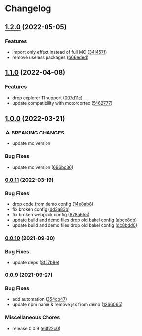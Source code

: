 # Changelog

## [1.2.0](https://github.com/donkeyclip/motorcortex-svgdraw/compare/v1.1.0...v1.2.0) (2022-05-05)


### Features

* import only effect instead of full MC ([341457f](https://github.com/donkeyclip/motorcortex-svgdraw/commit/341457f746f0f3ade55f31377e05cb1db1adae02))
* remove useless packages ([b66eded](https://github.com/donkeyclip/motorcortex-svgdraw/commit/b66eded72473ed95ad6852cd17aefdcbc933d6f8))

## [1.1.0](https://github.com/donkeyclip/motorcortex-svgdraw/compare/v1.0.0...v1.1.0) (2022-04-08)


### Features

* drop explorer 11 support ([007d11c](https://github.com/donkeyclip/motorcortex-svgdraw/commit/007d11c24b628e694bcfc7668f38d7c97401fdb2))
* update compatibility with motorcortex ([5462777](https://github.com/donkeyclip/motorcortex-svgdraw/commit/5462777394304f1b853fbfdd835feeed09053155))

## [1.0.0](https://github.com/donkeyclip/motorcortex-svgdraw/compare/v0.0.11...v1.0.0) (2022-03-21)


### ⚠ BREAKING CHANGES

* update mc version

### Bug Fixes

* update mc version ([696bc36](https://github.com/donkeyclip/motorcortex-svgdraw/commit/696bc36a2adca2aeb7927e5532e4c43814984039))

### [0.0.11](https://github.com/donkeyclip/motorcortex-svgdraw/compare/v0.0.10...v0.0.11) (2022-03-19)


### Bug Fixes

* drop code from demo config ([14e8ab8](https://github.com/donkeyclip/motorcortex-svgdraw/commit/14e8ab885046befd9c2117d0454543413f473cdf))
* fix broken config ([dd3a83b](https://github.com/donkeyclip/motorcortex-svgdraw/commit/dd3a83b176c1449f477d7aa7471cb3f58a4d44d5))
* fix broken webpack config ([878a655](https://github.com/donkeyclip/motorcortex-svgdraw/commit/878a6557587c7cf32bf88dd23e0de759e5f3a343))
* update build and demo files drop old babel config ([abce8db](https://github.com/donkeyclip/motorcortex-svgdraw/commit/abce8db8c0c594bc29b54bcbe3bdef8c8f05e5c1))
* update build and demo files drop old babel config ([dc8bdd0](https://github.com/donkeyclip/motorcortex-svgdraw/commit/dc8bdd03036115356ba9b9a42aaec4b7b51e1697))

### [0.0.10](https://www.github.com/donkeyclip/motorcortex-svgdraw/compare/v0.0.9...v0.0.10) (2021-09-30)


### Bug Fixes

* update deps ([8f57b8e](https://www.github.com/donkeyclip/motorcortex-svgdraw/commit/8f57b8e2a2a0125646e05c282e9a06057a18ceec))

### 0.0.9 (2021-09-27)


### Bug Fixes

* add automation ([354cb47](https://www.github.com/donkeyclip/motorcortex-svgdraw/commit/354cb471ac3baa2ecf31a5c265fcd92ff98ab910))
* update npm name & remove jsx from demo ([1266065](https://www.github.com/donkeyclip/motorcortex-svgdraw/commit/1266065fc8ffa80b18d3323d1b5a33e228c4a582))


### Miscellaneous Chores

* release 0.0.9 ([e3f22c0](https://www.github.com/donkeyclip/motorcortex-svgdraw/commit/e3f22c08b557887c5a8ba12598f8e563333d2d67))
